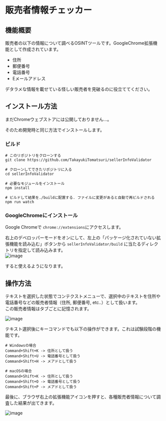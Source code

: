 # 販売者情報チェッカー

## 機能概要
販売者の以下の情報について調べるOSINTツールです。GoogleChrome拡張機能として作成されています。
* 住所
* 郵便番号
* 電話番号
* Eメールアドレス

デタラメな情報を載せている怪しい販売者を見破るのに役立ててください。

## インストール方法
まだChromeウェブストアには公開しておりません...。

そのため開発時と同じ方法でインストールします。
### ビルド

```
# このリポジトリをクローンする
git clone https://github.com/TakayukiTomatsuri/sellerInfoValidator

# クローンしてできたリポジトリに入る
cd sellerInfoValidator

# 必要なモジュールをインストール
npm install

# ビルドして結果を./buildに配置する. ファイルに変更があると自動で再ビルドされる
npm run watch
```
### GoogleChromeにインストール
Google Chromeで `chrome://extensions`にアクセスします。  

右上のデベロッパーモードをオンにして、左上の「パッケージ化されていない拡張機能を読み込む」ボタンから `sellerInfoValidator/build` に当たるディレクトリを指定して読み込みます。  
![image](https://user-images.githubusercontent.com/24310557/94279208-c4c27400-ff86-11ea-9585-485b6f212c99.png)


すると使えるようになります。

## 操作方法
テキストを選択した状態でコンテクストメニューで、選択中のテキストを住所や電話番号などの販売者情報（住所, 郵便番号, etc..）として扱います。  
この販売者情報はタブごとに記憶されます。

![image](https://user-images.githubusercontent.com/24310557/94278584-f555de00-ff85-11ea-9337-3c89bce8bd37.png)



テキスト選択後にキーコマンドでも以下の操作ができます。これは試験段階の機能です。
```
# Windowsの場合
Command+Shift+K -> 住所として扱う
Command+Shift+U -> 電話番号として扱う
Command+Shift+H -> メアドとして扱う

# macOSの場合
Command+Shift+K -> 住所として扱う
Command+Shift+O -> 電話番号として扱う
Command+Shift+P -> メアドとして扱う
```

最後に、ブラウザ右上の拡張機能アイコンを押すと、各種販売者情報について調査した結果が出てきます。

![image](https://user-images.githubusercontent.com/24310557/94280041-e5d79480-ff87-11ea-9b7e-23f4ce7c5447.png)



